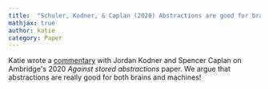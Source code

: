 ```yaml
---
title:  "Schuler, Kodner, & Caplan (2020) Abstractions are good for brains and machines: A commentary on Ambridge (2020)"
mathjax: true
author: katie
category: Paper
---
```



Katie wrote a [commentary](https://journals.sagepub.com/doi/full/10.1177/0142723720906233) with Jordan Kodner and Spencer Caplan on Ambridge's 2020 *Against stored abstractions* paper. We argue that abstractions are really good for both brains and machines! 


